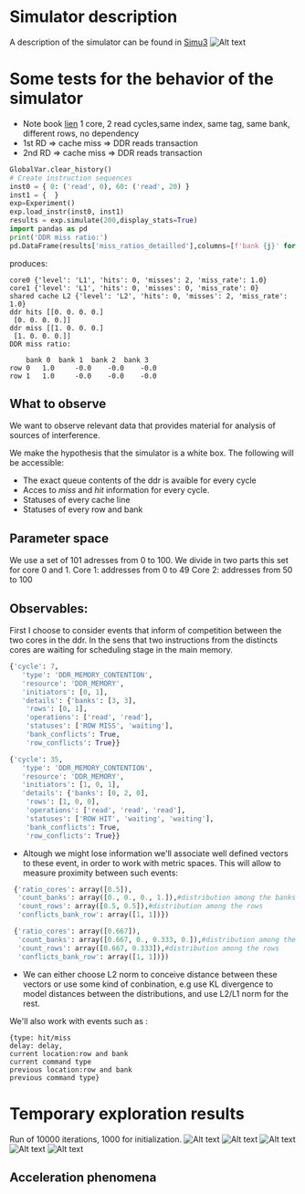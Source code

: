 # Simulator description
A description of the simulator can be found in [Simu3](https://github.com/Ludoviccccc/Simu3)
![Alt text](illustrations/simulator_new.png)
# Some tests for the behavior of the simulator
* Note book [lien](www)
1 core, 2 read cycles,same index, same tag, same bank, different rows, no dependency
* 1st RD => cache miss => DDR reads transaction 
* 2nd RD => cache miss => DDR reads transaction 
```python
GlobalVar.clear_history()
# Create instruction sequences
inst0 = { 0: ('read', 0), 60: ('read', 20) }
inst1 = {  }
exp=Experiment()
exp.load_instr(inst0, inst1)
results = exp.simulate(200,display_stats=True)
import pandas as pd
print('DDR miss ratio:')
pd.DataFrame(results['miss_ratios_detailled'],columns=[f'bank {j}' for j in range(4)],index = [f'row {j}' for j in range(2)])
```
produces:
```
core0 {'level': 'L1', 'hits': 0, 'misses': 2, 'miss_rate': 1.0}
core1 {'level': 'L1', 'hits': 0, 'misses': 0, 'miss_rate': 0}
shared cache L2 {'level': 'L2', 'hits': 0, 'misses': 2, 'miss_rate': 1.0}
ddr hits [[0. 0. 0. 0.]
 [0. 0. 0. 0.]]
ddr miss [[1. 0. 0. 0.]
 [1. 0. 0. 0.]]
DDR miss ratio:

	bank 0 	bank 1 	bank 2 	bank 3
row 0 	1.0 	-0.0 	-0.0 	-0.0
row 1 	1.0 	-0.0 	-0.0 	-0.0
```

## What to observe
We want to observe relevant data that provides material for analysis of sources of interference.

We make the hypothesis that the simulator is a white box. The following will be accessible:
* The exact queue contents of the ddr is avaible for every cycle
* Acces to *miss* and *hit* information for every cycle.
* Statuses of every cache line
* Statuses of every row and bank 
## Parameter space
We use a set of 101 adresses from 0 to 100. We divide in two parts this set for core 0 and 1.
Core 1: addresses from 0 to 49
Core 2: addresses from 50 to 100
## Observables:
First I choose to consider events that inform of competition between the two cores in the ddr. In the sens that two instructions from the distincts cores are waiting for scheduling stage in the main memory.
```python
{'cycle': 7,
   'type': 'DDR_MEMORY_CONTENTION',
   'resource': 'DDR_MEMORY',
   'initiators': [0, 1],
   'details': {'banks': [3, 3],
    'rows': [0, 1],
    'operations': ['read', 'read'],
    'statuses': ['ROW MISS', 'waiting'],
    'bank_conflicts': True,
    'row_conflicts': True}}

{'cycle': 35,
   'type': 'DDR_MEMORY_CONTENTION',
   'resource': 'DDR_MEMORY',
   'initiators': [1, 0, 1],
   'details': {'banks': [0, 2, 0],
    'rows': [1, 0, 0],
    'operations': ['read', 'read', 'read'],
    'statuses': ['ROW HIT', 'waiting', 'waiting'],
    'bank_conflicts': True,
    'row_conflicts': True}}
```
* Altough we might lose information we'll associate well defined vectors to these event, in order to work with metric spaces. This will allow to measure proximity between such events:
```python
 {'ratio_cores': array([0.5]),
  'count_banks': array([0., 0., 0., 1.]),#distribution among the banks
  'count_rows': array([0.5, 0.5]),#distribution among the rows
  'conflicts_bank_row': array([1, 1])})

 {'ratio_cores': array([0.667]),
  'count_banks': array([0.667, 0., 0.333, 0.]),#distribution among the banks
  'count_rows': array([0.667, 0.333]),#distribution among the rows
  'conflicts_bank_row': array([1, 1])})
```
* We can either choose L2 norm to conceive distance between these vectors or use some kind of conbination, e.g use KL divergence to model distances between the distributions, and use L2/L1 norm for the rest.



We'll also work with events such as :
```
{type: hit/miss 
delay: delay,
current location:row and bank 
current command type
previous location:row and bank 
previous command type}
```
# Temporary exploration results
Run of 10000 iterations, 1000 for initialization.
![Alt text](illustrations/diversity_bar_core0.png)
![Alt text](illustrations/diversity_bar_core1.png)
![Alt text](illustrations/miss_ratios_k_2_s_1_12.png)
![Alt text](illustrations/time_k_2_s_1_1.png)
![Alt text](illustrations/comparaison_iteration_ddr_miss_ratio.png)
## Acceleration phenomena
